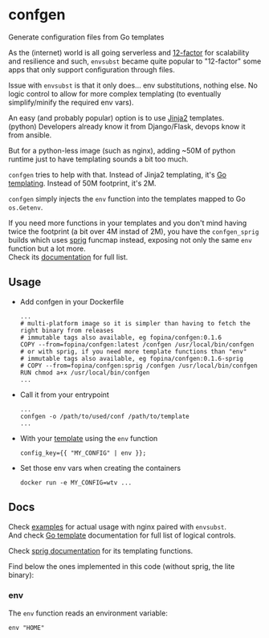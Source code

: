 # confgen
Generate configuration files from Go templates

As the (internet) world is all going serverless and [12-factor](https://12factor.net/) for scalability and resilience and such, `envsubst` became quite popular to "12-factor" some apps that only support configuration through files.

Issue with `envsubst` is that it only does... env substitutions, nothing else. No logic control to allow for more complex templating (to eventually simplify/minify the required env vars).

An easy (and probably popular) option is to use [Jinja2](https://palletsprojects.com/p/jinja/) templates.  
(python) Developers already know it from Django/Flask, devops know it from ansible.

But for a python-less image (such as nginx), adding ~50M of python runtime just to have templating sounds a bit too much.

`confgen` tries to help with that.
Instead of Jinja2 templating, it's [Go templating](https://golang.org/pkg/text/template/).
Instead of 50M footprint, it's 2M.

`confgen` simply injects the `env` function into the templates mapped to Go `os.Getenv`.

If you need more functions in your templates and you don't mind having twice the footprint (a bit over 4M instad of 2M), you have the `confgen_sprig` builds which uses [sprig](http://masterminds.github.io/sprig/) funcmap instead, exposing not only the same `env` function but a lot more.  
Check its [documentation](http://masterminds.github.io/sprig/) for full list.

## Usage

* Add confgen in your Dockerfile
  ```
  ...
  # multi-platform image so it is simpler than having to fetch the right binary from releases
  # immutable tags also available, eg fopina/confgen:0.1.6
  COPY --from=fopina/confgen:latest /confgen /usr/local/bin/confgen
  # or with sprig, if you need more template functions than "env"
  # immutable tags also available, eg fopina/confgen:0.1.6-sprig
  # COPY --from=fopina/confgen:sprig /confgen /usr/local/bin/confgen
  RUN chmod a+x /usr/local/bin/confgen
  ...
  ```

* Call it from your entrypoint
  ```
  ...
  confgen -o /path/to/used/conf /path/to/template
  ...
  ```

* With your [template](https://golang.org/pkg/text/template/) using the `env` function
  ```
  config_key={{ "MY_CONFIG" | env }};
  ```

* Set those env vars when creating the containers
  ```
  docker run -e MY_CONFIG=wtv ...
  ```

## Docs

Check [examples](examples) for actual usage with nginx paired with `envsubst`.  
And check [Go template](https://golang.org/pkg/text/template/) documentation for full list of logical controls.

Check [sprig documentation](http://masterminds.github.io/sprig/) for its templating functions.

Find below the ones implemented in this code (without sprig, the lite binary):

### env

The `env` function reads an environment variable:

```
env "HOME"
```
